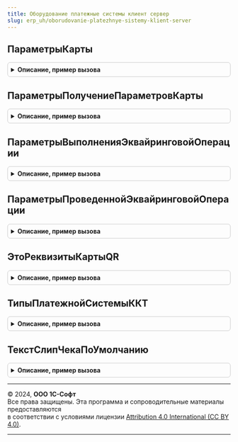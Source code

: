 ```yaml
---
title: Оборудование платежные системы клиент сервер
slug: erp_uh/oborudovanie-platezhnye-sistemy-klient-server
---
```



## ПараметрыКарты
<details style="margin: 1em 0; padding: 0.5em; border: 1px solid #ccc; border-radius: 6px;">

<summary style="font-weight: bold; cursor: pointer;">Описание, пример вызова</summary>

```bsl

// Заполняет структуру параметров карты.
//
// Возвращаемое значение:
//  Структура.
Функция ПараметрыКарты() Экспорт
```

Пример вызова
```bsl
Результат = ОборудованиеПлатежныеСистемыКлиентСервер.ПараметрыКарты() Экспорт;);
```
</details>

## ПараметрыПолучениеПараметровКарты
<details style="margin: 1em 0; padding: 0.5em; border: 1px solid #ccc; border-radius: 6px;">

<summary style="font-weight: bold; cursor: pointer;">Описание, пример вызова</summary>

```bsl

// Заполняет структуру получение параметров карты.
//
// Возвращаемое значение:
//  Структура.
//
Функция ПараметрыПолучениеПараметровКарты() Экспорт
```

Пример вызова
```bsl
Результат = ОборудованиеПлатежныеСистемыКлиентСервер.ПараметрыПолучениеПараметровКарты() Экспорт;);
```
</details>

## ПараметрыВыполненияЭквайринговойОперации
<details style="margin: 1em 0; padding: 0.5em; border: 1px solid #ccc; border-radius: 6px;">

<summary style="font-weight: bold; cursor: pointer;">Описание, пример вызова</summary>

```bsl

// Заполняет структуру параметров выполнения эквайринговой операции.
//
// Возвращаемое значение:
//  Структура.
//
Функция ПараметрыВыполненияЭквайринговойОперации() Экспорт
```

Пример вызова
```bsl
Результат = ОборудованиеПлатежныеСистемыКлиентСервер.ПараметрыВыполненияЭквайринговойОперации() Экспорт;);
```
</details>

## ПараметрыПроведеннойЭквайринговойОперации
<details style="margin: 1em 0; padding: 0.5em; border: 1px solid #ccc; border-radius: 6px;">

<summary style="font-weight: bold; cursor: pointer;">Описание, пример вызова</summary>

```bsl

// Заполняет структуру параметров проведенной эквайринговой операции.
//
// Возвращаемое значение:
//  Структура.
//
Функция ПараметрыПроведеннойЭквайринговойОперации() Экспорт
```

Пример вызова
```bsl
Результат = ОборудованиеПлатежныеСистемыКлиентСервер.ПараметрыПроведеннойЭквайринговойОперации() Экспорт;);
```
</details>

## ЭтоРеквизитыКартыQR
<details style="margin: 1em 0; padding: 0.5em; border: 1px solid #ccc; border-radius: 6px;">

<summary style="font-weight: bold; cursor: pointer;">Описание, пример вызова</summary>

```bsl

// Проверяет, что QR-код в формате Base64-строки является Consumer-Presented QR
//
// Параметры:
//  QRКод - Строка
//
// Возвращаемое значение:
//  Булево
Функция ЭтоРеквизитыКартыQR(Знач QRКод) Экспорт
```

Пример вызова
```bsl
Результат = ОборудованиеПлатежныеСистемыКлиентСервер.ЭтоРеквизитыКартыQR(QRКод) 
```
</details>

## ТипыПлатежнойСистемыККТ
<details style="margin: 1em 0; padding: 0.5em; border: 1px solid #ccc; border-radius: 6px;">

<summary style="font-weight: bold; cursor: pointer;">Описание, пример вызова</summary>

```bsl

Функция ТипыПлатежнойСистемыККТ() Экспорт
```

Пример вызова
```bsl
Результат = ОборудованиеПлатежныеСистемыКлиентСервер.ТипыПлатежнойСистемыККТ() 
```
</details>

## ТекстСлипЧекаПоУмолчанию
<details style="margin: 1em 0; padding: 0.5em; border: 1px solid #ccc; border-radius: 6px;">

<summary style="font-weight: bold; cursor: pointer;">Описание, пример вызова</summary>

```bsl

// Возвращает текст слип-чека по умолчанию
//
// Параметры:
//  ПараметрыСлипЧека - Структура - Параметры слип чека:
//    * КодАвторизации - Строка
//    * НомерКарты - Строка
//    * НомерЧекаЭТ - Строка
//    * СсылочныйНомер - Строка
//    * СуммаОперации - Число
//    * ТекстСлипЧека - Строка
//  КороткийСлипЧек - Булево - сформировать текст короткого слип-чека
//
// Возвращаемое значение:
//  Строка - Текст слип чека
//
Функция ТекстСлипЧекаПоУмолчанию(ПараметрыСлипЧека, КороткийСлипЧек = Истина) Экспорт
```

Пример вызова
```bsl
Результат = ОборудованиеПлатежныеСистемыКлиентСервер.ТекстСлипЧекаПоУмолчанию(ПараметрыСлипЧека, КороткийСлипЧек);
```
</details>

---

© 2024, **ООО 1С-Софт**  
Все права защищены. Эта программа и сопроводительные материалы предоставляются  
в соответствии с условиями лицензии [Attribution 4.0 International (CC BY 4.0)](https://creativecommons.org/licenses/by/4.0/legalcode).

---
